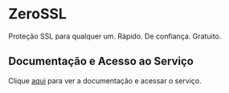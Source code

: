# ZeroSSL

Proteção SSL para qualquer um. Rápido. De confiança. Gratuito.

## Documentação e Acesso ao Serviço

Clique [aqui](https://zerossl.com) para ver a documentação e acessar o serviço.